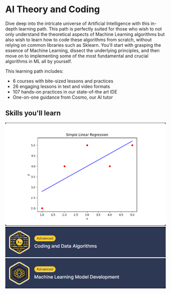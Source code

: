 # AI Theory and Coding

Dive deep into the intricate universe of Artificial Intelligence with this in-depth learning path. This path is perfectly suited for those who wish to not only understand the theoretical aspects of Machine Learning algorithms but also wish to learn how to code these algorithms from scratch, without relying on common libraries such as Sklearn. You'll start with grasping the essence of Machine Learning, dissect the underlying principles, and then move on to implementing some of the most fundamental and crucial algorithms in ML all by yourself.

This learning path includes:

- 6 courses with bite-sized lessons and practices
- 26 engaging lessons in text and video formats
- 107 hands-on practices in our state-of-the art IDE
- One-on-one guidance from Cosmo, our AI tutor

## Skills you'll learn

![](https://github.com/PaladinKnightMaster/skillup_codesignal/blob/main/assets/images/Screenshot_18.png)
![](https://github.com/PaladinKnightMaster/skillup_codesignal/blob/main/assets/images/Screenshot_19.png)
![](https://github.com/PaladinKnightMaster/skillup_codesignal/blob/main/assets/images/Screenshot_20.png)